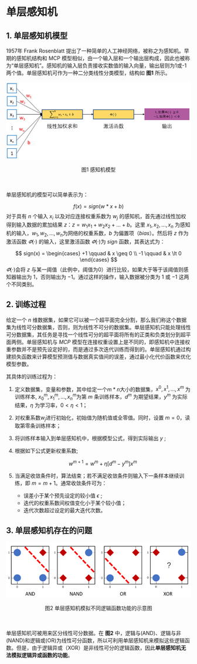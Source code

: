 # 单层感知机

## 1. 单层感知机模型

1957年 Frank Rosenblatt 提出了一种简单的人工神经网络，被称之为感知机。早期的感知机结构和 MCP 模型相似，由一个输入层和一个输出层构成，因此也被称为“单层感知机”。感知机的输入层负责接收实数值的输入向量，输出层则为1或-1两个值。单层感知机可作为一种二分类线性分类模型，结构如 **图1** 所示。

![图1 感知机模型](../../../images/deep_learning/basic_concepts/single_perceptron.png)

<center>图1 感知机模型</center><br></br>

单层感知机的模型可以简单表示为：

$$
f(x) = sign(w*x+b)
$$
对于具有 $n$ 个输入 $x_{i}$ 以及对应连接权重系数为 $w_j$ 的感知机，首先通过线性加权得到输入数据的累加结果 $z$：$z=w_1 x_1+w_2 x_2+ ... +b$。这里 $x_1,x_2,...,x_n$ 为感知机的输入，$w_1,w_2,...,w_n$为网络的权重系数，$b$ 为偏置项（$bias$）。然后将 $z$ 作为激活函数 $\varPhi(\cdot)$ 的输入，这里激活函数 $\varPhi(\cdot)$为 $sign$ 函数，其表达式为：


$$
sign(x) = 
\begin{cases}
+1 \qquad & x \geq 0 \\
-1 \qquad & x \lt 0
\end{cases}
$$
 $\varPhi(\cdot)$会将 $z$ 与某一阈值（此例中，阈值为$0$）进行比较，如果大于等于该阈值则感知器输出为 $1$，否则输出为 $-1$。通过这样的操作，输入数据被分类为 $1$ 或 $-1$ 这两个不同类别。

## 2. 训练过程

给定一个 $n$ 维数据集，如果它可以被一个超平面完全分割，那么我们称这个数据集为线性可分数据集，否则，则为线性不可分的数据集。单层感知机只能处理线性可分数据集，其任务是寻找一个线性可分的超平面将所有的正类和负类划分到超平面两侧。单层感知机与 $MCP$ 模型在连接权重设置上是不同的，即感知机中连接权重参数并不是预先设定好的，而是通过多次迭代训练而得到的。单层感知机通过构建损失函数来计算模型预测值与数据真实值间的误差，通过最小化代价函数来优化模型参数。

其具体的训练过程为：

1. 定义数据集，变量和参数，其中给定一个$m*n$大小的数据集，$x^0, x^1,...,x^m$ 为训练样本, $x_0^m, x_1^m, ..., x_n^m$为第 $m$ 条训练样本，$d^m$ 为期望结果，$y^m$ 为实际结果，$\eta$ 为学习率，$0 \lt \eta \lt 1$；

2. 对权重系数$w_j$进行初始化，初始值为随机值或全零值。同时，设置 $m = 0$，读取第零条训练样本；

3. 将训练样本输入到单层感知机中，根据模型公式，得到实际输出 $y$ ;

4. 根据如下公式更新权重系数;
   
   
   $$
   w^{m+1} = w^m + \eta[d^m - y^m]x^m
   $$
   
5. 当满足收敛条件时，算法结束；若不满足收敛条件则输入下一条样本继续训练，即 $m = m +1$。通常收敛条件可为：

   * 误差小于某个预先设定的较小值 $\epsilon$ ;
   * 迭代的权重系数间权值变化小于某个较小值；
   * 迭代次数超过设定的最大迭代次数。



## 3. 单层感知机存在的问题

![图2 单层感知机模拟不同逻辑函数功能的示意图](../../../images/deep_learning/basic_concepts/xor.png)

<center>图2 单层感知机模拟不同逻辑函数功能的示意图</center><br></br>

单层感知机可被用来区分线性可分数据。在 **图2** 中，逻辑与(AND)、逻辑与非(NAND)和逻辑或(OR)为线性可分函数，所以可利用单层感知机来模拟这些逻辑函数。但是，由于逻辑异或（XOR）是非线性可分的逻辑函数，因此**单层感知机无法模拟逻辑异或函数的功能**。

